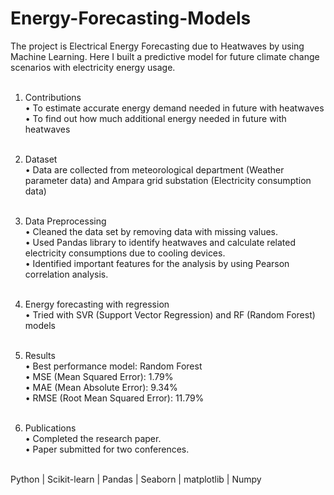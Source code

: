 # Energy-Forecasting-Models
The project is Electrical Energy Forecasting due to Heatwaves by using Machine Learning. Here I built a predictive model for future climate change scenarios with electricity energy usage. <br><br>
1.	Contributions<br>
•	To estimate accurate energy demand needed in future with heatwaves<br>
•	To find out how much additional energy needed in future with heatwaves
<br><br>
2.	Dataset<br>
•	Data are collected from meteorological department (Weather parameter data) and Ampara grid substation (Electricity consumption data)
<br><br>
3.	Data Preprocessing<br>
•	Cleaned the data set by removing data with missing values.<br>
•	Used Pandas library to identify heatwaves and calculate related electricity consumptions due to cooling devices.<br>
•	Identified important features for the analysis by using Pearson correlation analysis.<br><br>
4.	Energy forecasting with regression<br>
•	Tried with SVR (Support Vector Regression) and RF (Random Forest) models <br><br>
5.	Results<br>
•	Best performance model: Random Forest<br>
•	MSE (Mean Squared Error): 1.79%<br>
•	MAE (Mean Absolute Error): 9.34%<br>
•	RMSE (Root Mean Squared Error): 11.79% <br><br>

6.	Publications<br>
•	Completed the research paper.<br>
•	Paper submitted for two conferences. <br><br>

Python | Scikit-learn | Pandas | Seaborn | matplotlib | Numpy 

